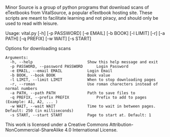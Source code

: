 Minor Source is a group of python programs that download scans of eTextbooks from VitalSource, a popular eTextbook hosting site. These scripts are meant to facilitate learning and not piracy, and should only be used to read with leisure. 

Usage: vital.py [-h] [-p PASSWORD] [-e EMAIL] [-b BOOK] [-l LIMIT] [-r] [-a PATH] [-q PREFIX] [-w WAIT] [-s START]

Options for downloading scans
```
Arguments:
  -h, --help            			Show this help message and exit 
  -p PASSWORD, --password PASSWORD		Login Password 
  -e EMAIL, --email EMAIL			Login Email 
  -b BOOK, --book BOOK  			Book value 
  -l LIMIT, --limit LIMIT			When to stop downloading pages 
  -r, --roman           			Use roman charecters instead of normal numbers 
  -a PATH, --path PATH  			Path to save files to 
  -q PREFIX, --prefix PREFIX			Prefix to add to pages (Example: A1, A2, ... ) 
  -w WAIT, --wait WAIT  			Time to wait in between pages. Default: 250 (in milliseconds) 
  -s START, --start START			Page to start at. Default: 1 
```
This work is licensed under a Creative Commons Attribution-NonCommercial-ShareAlike 4.0 International License.
